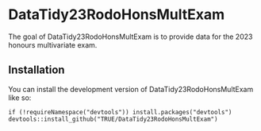 <!-- README.md is generated from README.Rmd. Please edit that file -->

# DataTidy23RodoHonsMultExam

<!-- badges: start -->
<!-- badges: end -->

The goal of DataTidy23RodoHonsMultExam is to provide data for the 2023
honours multivariate exam.

## Installation

You can install the development version of DataTidy23RodoHonsMultExam
like so:

    if (!requireNamespace("devtools")) install.packages("devtools")
    devtools::install_github("TRUE/DataTidy23RodoHonsMultExam")
